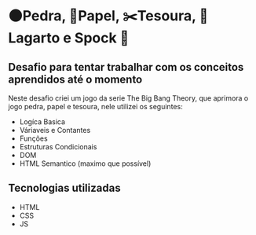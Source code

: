 # 🌑Pedra, 📄Papel, ✂️Tesoura, 🦎 Lagarto e Spock 🖖

## Desafio para tentar trabalhar com os conceitos aprendidos até o momento

Neste desafio criei um jogo da serie The Big Bang Theory, que aprimora o jogo pedra, papel e tesoura, nele utilizei os seguintes:

* Logíca Basica
* Váriaveis e Contantes
* Funções
* Estruturas Condicionais
* DOM
* HTML Semantico (maximo que possível)

## Tecnologias utilizadas

* HTML
* CSS
* JS